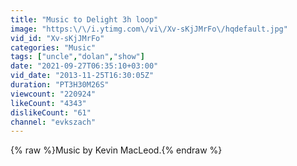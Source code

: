 ```yaml
---
title: "Music to Delight 3h loop"
image: "https:\/\/i.ytimg.com\/vi\/Xv-sKjJMrFo\/hqdefault.jpg"
vid_id: "Xv-sKjJMrFo"
categories: "Music"
tags: ["uncle","dolan","show"]
date: "2021-09-27T06:35:10+03:00"
vid_date: "2013-11-25T16:30:05Z"
duration: "PT3H30M26S"
viewcount: "220924"
likeCount: "4343"
dislikeCount: "61"
channel: "evkszach"
---
```

{% raw %}Music by Kevin MacLeod.{% endraw %}
